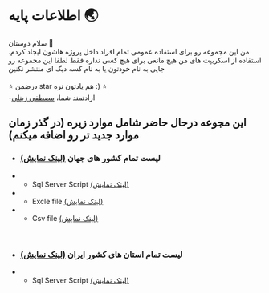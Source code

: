 # اطلاعات پایه 🌏

سلام دوستان 🤠
<br>
من این مجموعه رو برای استفاده عمومی تمام افراد داخل پروژه هاشون ایجاد کردم. استفاده از اسکریپت های من هیچ مانعی برای هیچ کسی نداره فقط لطفا این مجموعه رو جایی به نام خودتون یا به نام کسه دیگ ای منتشر نکنین
<br>
<br>
⭐️ درضمن star هم یادتون نره :) ⭐️
<br>
-ارادتمند شما،
 [مصطفی زینلی](https://IMustafa.net)
<br>

## این مجوعه درحال حاضر شامل موارد زیره (در گذر زمان موارد جدید تر رو اضافه میکنم)

- ### لیست تمام کشور های جهان [(لینک نمایش)](https://github.com/mzeynali-ir/BasicInformation/tree/main/src/Countries)
- - Sql Server Script [(لینک نمایش)](https://github.com/mzeynali-ir/BasicInformation/tree/main/src/Countries/Scripts/SqlServer)
- - Excle file [(لینک نمایش)](https://github.com/mzeynali-ir/BasicInformation/tree/main/src/Countries/Scripts/Excel)
- - Csv file [(لینک نمایش)](https://github.com/mzeynali-ir/BasicInformation/tree/main/src/Countries/Scripts/Csv)

<br>

- ### لیست تمام استان های کشور ایران [(لینک نمایش)](https://github.com/mzeynali-ir/BasicInformation/tree/main/src/Provinces)
- - Sql Server Script [(لینک نمایش)](https://github.com/mzeynali-ir/BasicInformation/tree/main/src/Provinces/Scripts/SqlServer)

